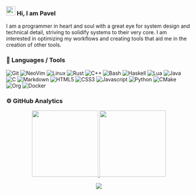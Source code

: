 ### <img src="https://media.giphy.com/media/hvRJCLFzcasrR4ia7z/giphy.gif" width="25px"> Hi, I am Pavel

I am a programmer in heart and soul with a great eye for system design and technical detail, striving to solidify systems to their very core. I am interested in optimizing my workflows and creating tools that aid me in the creation of other tools.

### 🔧 Languages / Tools

![Git](https://img.shields.io/badge/-Git-05122A?style=flat&logo=git)
![NeoVim](https://img.shields.io/badge/-NeoVim-05122A?style=flat&logo=neovim&logoColor=4b9e4b)
![Linux](https://img.shields.io/badge/-Linux-05122A?style=flat&logo=linux)
![Rust](https://img.shields.io/badge/-Rust-05122A?style=flat&logo=rust&logoColor=000000)
![C++](https://img.shields.io/badge/-C++-05122A?style=flat&logo=cplusplus&logoColor=00589D)
![Bash](https://img.shields.io/badge/-Bash-05122A?style=flat&logo=gnu-bash&logoColor=4EAA25)
![Haskell](https://img.shields.io/badge/-Haskell-05122A?style=flat&logo=haskell&logoColor=b218f4)
![Lua](https://img.shields.io/badge/-Lua-05122A?style=flat&logo=lua&logoColor=0062cc)
![Java](https://img.shields.io/badge/-Java-05122A?style=flat&logo=java&logoColor=f48218)
![C](https://img.shields.io/badge/-C-05122A?style=flat&logo=c&logoColor=00589D)
![Markdown](https://img.shields.io/badge/-Markdown-05122A?style=flat&logo=markdown)
![HTML5](https://img.shields.io/badge/-HTML5-05122A?style=flat&logo=html5&logoColor=f48218)
![CSS3](https://img.shields.io/badge/-CSS3-05122A?style=flat&logo=css3&logoColor=3c9cd7)
![Javascript](https://img.shields.io/badge/-JavaScipt-05122A?style=flat&logo=javascript)
![Python](https://img.shields.io/badge/-Python-05122A?style=flat&logo=python)
![CMake](https://img.shields.io/badge/-CMake-05122A?style=flat&logo=cmake)
![Org](https://img.shields.io/badge/-Org-05122A?style=flat&logo=org)
![Docker](https://img.shields.io/badge/-Docker-05122A?style=flat&logo=docker&logoColor=1993EF)

### ⚙️  GitHub Analytics

<p align="center">
<a href="https://github.com/reo101">
  <img height="180em" src="https://github-readme-stats-eight-theta.vercel.app/api?username=reo101&show_icons=true&theme=merko&include_all_commits=true&count_private=true"/>
  <img height="180em" src="https://github-readme-stats-eight-theta.vercel.app/api/top-langs/?username=reo101&layout=compact&langs_count=8&theme=merko"/>
</a>
</p>

<p align="center">
  <img src="https://raw.githubusercontent.com/reo101/reo101/output/github-contribution-grid-snake.svg" />
</p>
